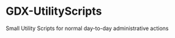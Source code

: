GDX-UtilityScripts
==================

Small Utility Scripts for normal day-to-day administrative actions
